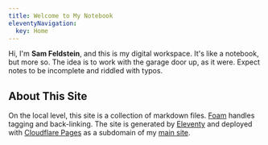 ```yaml
---
title: Welcome to My Notebook
eleventyNavigation:
  key: Home
---
```


Hi, I'm **Sam Feldstein**, and this is my digital workspace. It's like a notebook, but more so. The idea is to work with the garage door up, as it were. Expect notes to be incomplete and riddled with typos.

## About This Site

On the local level, this site is a collection of markdown files. [Foam](https://marketplace.visualstudio.com/items?itemName=foam.foam-vscode) handles tagging and back-linking. The site is generated by [Eleventy](https://www.11ty.dev/) and deployed with [Cloudflare Pages](https://pages.cloudflare.com) as a subdomain of my [main site](https://samfeldstein.xyz).
